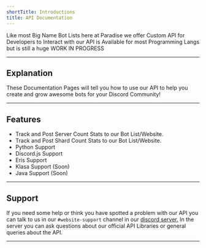 ```yaml
---
shortTitle: Introductions
title: API Documentation
---
```


Like most Big Name Bot Lists here at Paradise we offer Custom API for Developers to Interact with 
our API is Available for most Programming Langs but is still a huge WORK IN PROGRESS

---

## Explanation
These Documentation Pages will tell you how to use our API to help you create and grow awesome bots for your Discord Community!

---

## Features
* Track and Post Server Count Stats to our Bot List/Website.
* Track and Post Shard Count Stats to our Bot List/Website.
* Python Support
* Discord.js Support
* Eris Support
* Klasa Support (Soon)
* Java Support (Soon)

---

## Support
If you need some help or think you have spotted a problem with our API you can talk to us in our `#website-support` channel in our [discord server.](https://discord.gg/ZAgkp2Q)
In the server you can ask questions about our official API Libraries or general queries about the API.

---

